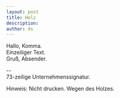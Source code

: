 ```yaml
---
layout: post
title: Holz
description:
author: ds
---
```


Hallo, Komma.  
Einzeiliger Text.  
Gruß, Absender.  

\--  
73-zeilige Unternehmenssignatur.  

Hinweis: Nicht drucken. Wegen des Holzes.

